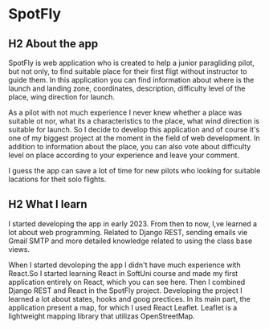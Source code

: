 # SpotFly
 
## H2 About the app

SpotFly is web application who is created to help a junior paragliding pilot, but not only, 
to find suitable place for their first fligt without instructor to guide them. 
In this application you can find information about where is the launch and landing zone, coordinates, 
description, difficulty level of the place, wing direction for launch.

As a pilot with not much experience I never knew whether a place was suitable ot nor, what its a 
characteristics to the place, what wind direction is suitable for launch. So I decide 
to develop this application and of course it's one of my biggest project at the moment in the 
field of web development. In addition to information about the place, you can also vote about difficulty 
level on place according to your experience and leave your comment.

I guess the app can save a lot of time for new pilots who looking for suitable lacations for theit solo
flights.

## H2 What I learn

I started developing the app in early 2023. From then to now, I,ve learned a lot about web programming.
Related to Django REST, sending emails vie Gmail SMTP and more detailed knowledge related to using
the class base views.

When I started devoloping the app I didn't have much experience with React.So I started learning
React in SoftUni course and made my first application entirely on React, which you can see here. Then
I combined Django REST and React in the SpotFly project. Developing the project I learned a lot about
states, hooks and goog prectices. In its main part, the application present a map, for which I used
React Leaflet. Leaflet is a lightweight mapping library that utilizas OpenStreetMap.
